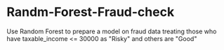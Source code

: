 # Randm-Forest-Fraud-check

Use Random Forest to prepare a model on fraud data 
treating those who have taxable_income <= 30000 as "Risky" and others are "Good"
